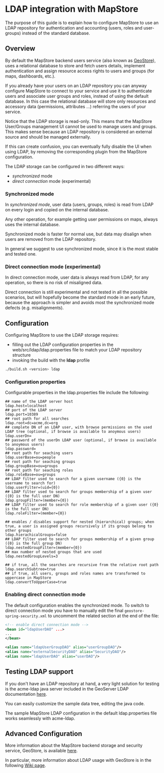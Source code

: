 # LDAP integration with MapStore

The purpose of this guide is to explain how to configure MapStore to use an LDAP repository for authentication and accounting (users, roles and user-groups) instead of the standard database.

## Overview

By default the MapStore backend users service (also known as [GeoStore](https://github.com/geosolutions-it/geostore)), uses a relational database to store and fetch users details, implement authentication and assign resource access rights to users and groups (for maps, dashboards, etc.).

If you already have your users on an LDAP repository you can anyway configure MapStore to connect to your service and use it to authenticate users and associate user groups and roles, instead of using the default database. In this case the relational database will store only resources and accessory data (permissions, attributes ...) referring the users of your service.

Notice that the LDAP storage is read-only. This means that the MapStore User/Groups management UI cannot be used to manage users and groups.
This makes sense because an LDAP repository is considered an external source and should be managed externally.

If this can create confusion, you can eventually fully disable the UI when using LDAP, by removing the corresponding plugin from the MapStore configuration.

The LDAP storage can be configured in two different ways:

 * *synchronized* mode
 * *direct connection* mode (experimental)

### Synchronized mode

In _synchronized mode_, user data (users, groups, roles) is read from LDAP on every login and copied on the internal database.

Any other operation, for example getting user permissions on maps, always uses the internal database.

Synchronized mode is faster for normal use, but data may disalign when users are removed from the LDAP repository.

In general we suggest to use synchronized mode, since it is the most stable and tested one.

### Direct connection mode (experimental)

In direct connection mode, user data is always read from LDAP, for any operation, so there is no risk of misaligned data.

Direct connection is still experimental and not tested in all the possible scenarios, but will hopefully become the standard mode in an early future, because the approach is simpler and avoids most the synchronized mode defects (e.g. misalignments).

## Configuration

Configuring MapStore to use the LDAP storage requires:

 * filling out the LDAP configuration properties in the web/src/ldap/ldap.properties file to match your LDAP repository structure
 * invoking the build with the **ldap** profile 

```bash 
./build.sh <version> ldap
```

### Configuration properties

Configurable properties in the ldap.properties file include the following:

```properties 
## name of the LDAP server host
ldap.host=localhost
## port of the LDAP server
ldap.port=10389
## root path for all searches
ldap.root=dc=acme,dc=org
## complete DN of an LDAP user, with browse permissions on the used LDAP tree (optional, if browse is available to anoymous users)
ldap.userDn=
## password of the userDn LDAP user (optional, if browse is available to anoymous users)
ldap.password=
## root path for seaching users 
ldap.userBase=ou=people
## root path for seaching groups
ldap.groupBase=ou=groups
## root path for seaching roles
ldap.roleBase=ou=groups
## LDAP filter used to search for a given username ({0} is the username to search for)
ldap.userFilter=(uid={0})
## LDAP filter used to search for groups membership of a given user ({0} is the full user DN)
ldap.groupFilter=(member={0})
## LDAP filter used to search for role membership of a given user ({0} is the full user DN)
ldap.roleFilter=(member={0})

## enables / disables support for nested (hierarchical) groups; when true, a user is assigned groups recursively if its groups belong to other groups
ldap.hierachicalGroups=false
## LDAP filter used to search for groups membership of a given group ({0} is the full group DN)
ldap.nestedGroupFilter=(member={0})
## max number of nested groups that are used
ldap.nestedGroupLevels=3

## if true, all the searches are recursive from the relative root path
ldap.searchSubtree=true
## if true, all users, groups and roles names are transformed to uppercase in MapStore
ldap.convertToUpperCase=true
```

### Enabling direct connection mode

The default configuration enables the synchronized mode. To switch to direct connection mode you have to manually edit the final `geostore-spring-security.xml` to uncomment the related section at the end of the file:

```xml 
<!-- enable direct connection mode -->
<bean id="ldapUserDAO" ...>
...
</bean>

<alias name="ldapUserGroupDAO" alias="userGroupDAO"/>
<alias name="externalSecurityDAO" alias="SecurityDAO"/>
<alias name="ldapUserDAO" alias="userDAO"/>
```

## Testing LDAP support
If you don't have an LDAP repository at hand, a very light solution for testing is the acme-ldap java server included in the GeoServer LDAP documentation [here](https://github.com/geoserver/geoserver/blob/master/doc/en/user/source/security/tutorials/ldap/acme-ldap/src/main/java/org/acme/Ldap.java).

You can easily customize the sample data tree, editing the java code.

The sample MapStore LDAP configuration in the default ldap.properties file works seamlessly with acme-ldap.

## Advanced Configuration

More information about the MapStore backend storage and security service, GeoStore, is available [here](https://github.com/geosolutions-it/geostore).

In particular, more information about LDAP usage with GeoStore is in the following [Wiki page](https://github.com/geosolutions-it/geostore/wiki/LDAP-Authentication).
